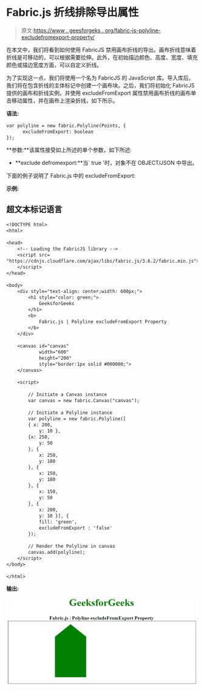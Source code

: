 # Fabric.js 折线排除导出属性

> 原文:[https://www . geesforgeks . org/fabric-js-polyline-excludefromexport-property/](https://www.geeksforgeeks.org/fabric-js-polyline-excludefromexport-property/)

在本文中，我们将看到如何使用 FabricJS 禁用画布折线的导出。画布折线意味着折线是可移动的，可以根据需要拉伸。此外，在初始描边颜色、高度、宽度、填充颜色或描边宽度方面，可以自定义折线。

为了实现这一点，我们将使用一个名为 FabricJS 的 JavaScript 库。导入库后，我们将在包含折线的主体标记中创建一个画布块。之后，我们将初始化 FabricJS 提供的画布和折线实例，并使用 excludeFromExport 属性禁用画布折线的画布单击移动属性，并在画布上渲染折线，如下所示。

**语法:**

```
var polyline = new fabric.Polyline(Points, { 
      excludeFromExport: boolean
}); 
```

**参数:**该属性接受如上所述的单个参数，如下所述:

*   **exclude defromexport:**当` true '时，对象不在 OBJECT/JSON 中导出。

下面的例子说明了 Fabric.js 中的 excludeFromExport:

**示例:**

## 超文本标记语言

```
<!DOCTYPE html> 
<html> 

<head> 
    <!-- Loading the FabricJS library -->
    <script src= 
"https://cdnjs.cloudflare.com/ajax/libs/fabric.js/3.6.2/fabric.min.js"> 
    </script> 
</head> 

<body> 
    <div style="text-align: center;width: 600px;"> 
        <h1 style="color: green;"> 
            GeeksforGeeks 
        </h1> 
        <b> 
            Fabric.js | Polyline excludeFromExport Property 
        </b> 
    </div> 

    <canvas id="canvas"
            width="600"
            height="200"
            style="border:1px solid #000000;"> 
    </canvas> 

    <script> 

        // Initiate a Canvas instance 
        var canvas = new fabric.Canvas("canvas"); 

        // Initiate a Polyline instance 
        var polyline = new fabric.Polyline([ 
        { x: 200, 
            y: 10 }, 
        {x: 250, 
            y: 50 
        }, { 
            x: 250, 
            y: 180 
        }, { 
            x: 150, 
            y: 180 
        }, { 
            x: 150, 
            y: 50 
        }, { 
            x: 200, 
            y: 10 }], { 
            fill: 'green',
            excludeFromExport : 'false'
        }); 

        // Render the Polyline in canvas 
        canvas.add(polyline); 
    </script> 
</body> 

</html>
```

**输出:**

![](img/4b9c3bf3b7aa0f45716b1054a91117dd.png)